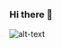### Hi there 👋

  ![alt-text](https://cdn.dribbble.com/users/1396703/screenshots/3952983/pixel-goust-2.gif)
